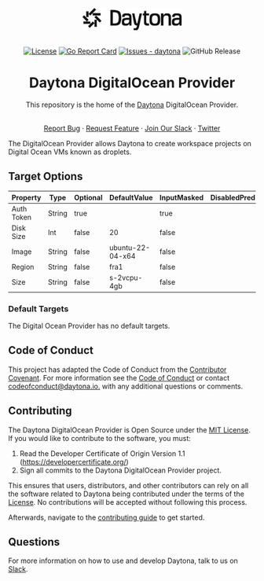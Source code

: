 <div align="center">
  <picture>
    <source media="(prefers-color-scheme: dark)" srcset="https://github.com/daytonaio/daytona/raw/main/assets/images/Daytona-logotype-white.png">
    <img alt="Daytona logo" src="https://github.com/daytonaio/daytona/raw/main/assets/images/Daytona-logotype-black.png" width="40%">
  </picture>
</div>

<br/>

<div align="center">

[![License](https://img.shields.io/badge/License-MIT-blue)](#license)
[![Go Report Card](https://goreportcard.com/badge/github.com/daytonaio/daytona)](https://goreportcard.com/report/github.com/daytonaio/daytona)
[![Issues - daytona](https://img.shields.io/github/issues/daytonaio/daytona)](https://github.com/daytonaio/daytona/issues)
![GitHub Release](https://img.shields.io/github/v/release/daytonaio/daytona)

</div>


<h1 align="center">Daytona DigitalOcean Provider</h1>
<div align="center">
This repository is the home of the <a href="https://github.com/daytonaio/daytona">Daytona</a> DigitalOcean Provider.
</div>
</br>

<p align="center">
  <a href="https://github.com/github.com/daytonaio/daytona-provider-digitalocean/issues/new?assignees=&labels=bug&projects=&template=bug_report.md&title=%F0%9F%90%9B+Bug+Report%3A+">Report Bug</a>
    ·
  <a href="https://github.com/github.com/daytonaio/daytona-provider-digitalocean/issues/new?assignees=&labels=enhancement&projects=&template=feature_request.md&title=%F0%9F%9A%80+Feature%3A+">Request Feature</a>
    ·
  <a href="https://go.daytona.io/slack">Join Our Slack</a>
    ·
  <a href="https://twitter.com/Daytonaio">Twitter</a>
</p>

The DigitalOcean Provider allows Daytona to create workspace projects on Digital Ocean VMs known as droplets.

## Target Options

| Property   	| Type   	| Optional 	| DefaultValue     	| InputMasked 	| DisabledPredicate 	|
|------------	|--------	|----------	|------------------	|-------------	|-------------------	|
| Auth Token 	| String 	| true     	|                  	| true        	|                   	|
| Disk Size  	| Int    	| false    	| 20               	| false       	|                   	|
| Image      	| String 	| false    	| ubuntu-22-04-x64 	| false       	|                   	|
| Region     	| String 	| false    	| fra1             	| false       	|                   	|
| Size       	| String 	| false    	| s-2vcpu-4gb      	| false       	|                   	|

### Default Targets

The Digital Ocean Provider has no default targets.

## Code of Conduct

This project has adapted the Code of Conduct from the [Contributor Covenant](https://www.contributor-covenant.org/). For more information see the [Code of Conduct](CODE_OF_CONDUCT.md) or contact [codeofconduct@daytona.io.](mailto:codeofconduct@daytona.io) with any additional questions or comments.

## Contributing

The Daytona DigitalOcean Provider is Open Source under the [MIT License](LICENSE). If you would like to contribute to the software, you must:

1. Read the Developer Certificate of Origin Version 1.1 (https://developercertificate.org/)
2. Sign all commits to the Daytona DigitalOcean Provider project.

This ensures that users, distributors, and other contributors can rely on all the software related to Daytona being contributed under the terms of the [License](LICENSE). No contributions will be accepted without following this process.

Afterwards, navigate to the [contributing guide](CONTRIBUTING.md) to get started.

## Questions

For more information on how to use and develop Daytona, talk to us on
[Slack](https://go.daytona.io/slack).
